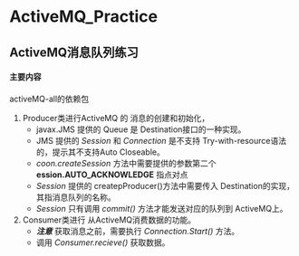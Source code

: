 ActiveMQ_Practice
=================
ActiveMQ消息队列练习
--
#### 主要内容
activeMQ-all的依赖包
1. Producer类进行ActiveMQ 的 消息的创建和初始化，
    + javax.JMS 提供的 Queue 是 Destination接口的一种实现。
    + JMS 提供的 *Session* 和 *Connection* 是不支持 Try-with-resource语法的，提示其不支持Auto Closeable。 
    + *coon.createSession* 方法中需要提供的参数第二个 **ession.AUTO_ACKNOWLEDGE** 指点对点
    + *Session* 提供的 createpProducer()方法中需要传入 Destination的实现，其指消息队列的名称。
    + *Session* 只有调用 *commit()* 方法才能发送对应的队列到 ActiveMQ上。
2. Consumer类进行 从ActiveMQ消费数据的功能。
    + ***注意*** 获取消息之前，需要执行 *Connection.Start()* 方法。
    + 调用 *Consumer.recieve()* 获取数据。 
